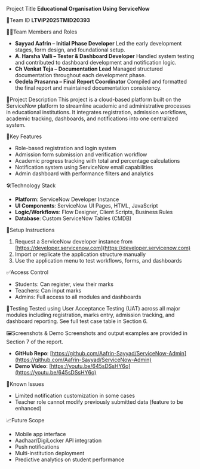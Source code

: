 Project Title
**Educational Organisation Using ServiceNow**

👥Team ID
**LTVIP2025TMID20393**

👨‍💻Team Members and Roles
* **Sayyad Aafrin – Initial Phase Developer**
  Led the early development stages, form design, and foundational setup.
* **A. Harsha Valli – Tester & Dashboard Developer**
  Handled system testing and contributed to dashboard development and notification logic.
* **Ch Venkat Teja – Documentation Lead**
  Managed structured documentation throughout each development phase.
* **Gedela Prasanna – Final Report Coordinator**
  Compiled and formatted the final report and maintained documentation consistency.

📄Project Description
This project is a cloud-based platform built on the ServiceNow platform to streamline academic and administrative processes in educational institutions. It integrates registration, admission workflows, academic tracking, dashboards, and notifications into one centralized system.

🧩Key Features
* Role-based registration and login system
* Admission form submission and verification workflow
* Academic progress tracking with total and percentage calculations
* Notification system using ServiceNow email capabilities
* Admin dashboard with performance filters and analytics

🛠Technology Stack
* **Platform**: ServiceNow Developer Instance
* **UI Components**: ServiceNow UI Pages, HTML, JavaScript
* **Logic/Workflows**: Flow Designer, Client Scripts, Business Rules
* **Database**: Custom ServiceNow Tables (CMDB)


🚀Setup Instructions
1. Request a ServiceNow developer instance from [https://developer.servicenow.com](https://developer.servicenow.com)
2. Import or replicate the application structure manually
3. Use the application menu to test workflows, forms, and dashboards

✅Access Control
* Students: Can register, view their marks
* Teachers: Can input marks
* Admins: Full access to all modules and dashboards

🧪Testing
Tested using User Acceptance Testing (UAT) across all major modules including registration, marks entry, admission tracking, and dashboard reporting. See full test case table in Section 6.

🖼Screenshots & Demo
Screenshots and output examples are provided in Section 7 of the report.
* **GitHub Repo**: [https://github.com/Aafrin-Sayyad/ServiceNow-Admin](https://github.com/Aafrin-Sayyad/ServiceNow-Admin)
* **Demo Video**: [https://youtu.be/645sDSsHY6o](https://youtu.be/645sDSsHY6o)

🔐Known Issues
* Limited notification customization in some cases
* Teacher role cannot modify previously submitted data (feature to be enhanced)

📈Future Scope
* Mobile app interface
* Aadhaar/DigiLocker API integration
* Push notifications
* Multi-institution deployment
* Predictive analytics on student performance
